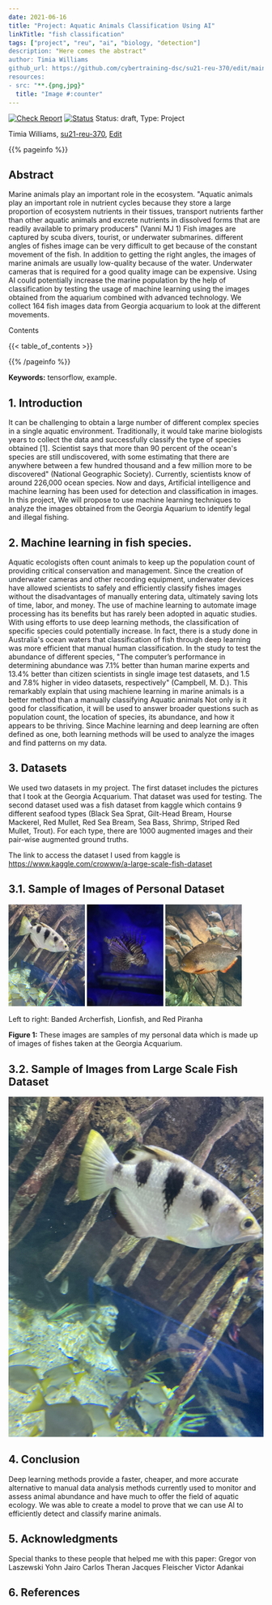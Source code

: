```yaml
---
date: 2021-06-16
title: "Project: Aquatic Animals Classification Using AI"
linkTitle: "fish classification"
tags: ["project", "reu", "ai", "biology, "detection"]
description: "Here comes the abstract"
author: Timia Williams
github_url: https://github.com/cybertraining-dsc/su21-reu-370/edit/main/project/index.md
resources:
- src: "**.{png,jpg}"
  title: "Image #:counter"
---
```


[![Check Report](https://github.com/cybertraining-dsc/su21-reu-370/workflows/Check%20Report/badge.svg)](https://github.com/cybertraining-dsc/su21-reu-370/actions)
[![Status](https://github.com/cybertraining-dsc/su21-reu-370/workflows/Status/badge.svg)](https://github.com/cybertraining-dsc/su21-reu-370/actions)
Status: draft, Type: Project


Timia Williams, [su21-reu-370](https://github.com/cybertraining-dsc/su21-reu-370), [Edit](https://github.com/cybertraining-dsc/su21-reu-370/blob/main/project/index.md)

{{% pageinfo %}}

## Abstract

Marine animals play an important role in the ecosystem.  "Aquatic animals play an important role in nutrient cycles because they store a large proportion of ecosystem nutrients in their tissues, transport nutrients farther than other aquatic animals and excrete nutrients in dissolved forms that are readily available to primary producers" (Vanni MJ 1) Fish images are captured by scuba divers, tourist, or underwater submarines. different angles of fishes image can be very difficult to get because of the constant movement of the fish. In addition to getting the right angles, the images of marine animals are usually low-quality because of the water. Underwater cameras that is required for a good quality image can be expensive. Using AI could potentially increase the marine population by the help of classification by testing the usage of machine learning using the images obtained from the aquarium combined with advanced technology. We collect 164 fish images data from Georgia acquarium to look at the different movements. 

Contents

{{< table_of_contents >}}

{{% /pageinfo %}}

**Keywords:** tensorflow, example. 

## 1. Introduction

It can be challenging to obtain a large number of different complex species in a single aquatic environment. Traditionally, it would take marine biologists years to collect the data and successfully classify the type of species obtained [1]. Scientist says that more than 90 percent of the ocean's species are still undiscovered, with some estimating that there are anywhere between a few hundred thousand and a few million more to be discovered" (National Geographic Society). Currently, scientists know of around 226,000 ocean species. Now and days, Artificial intelligence and machine learning has been used for detection and classification in images. In this project, We will propose to use machine learning techniques to analyze the images obtained from the Georgia Aquarium to identify legal and illegal fishing. 


## 2. Machine learning in fish species.

Aquatic ecologists often count animals to keep up the population count of providing critical conservation and management. Since the creation of underwater cameras and other recording equipment, underwater devices have allowed scientists to safely and efficiently classify fishes images without the disadvantages of manually entering data, ultimately saving lots of time, labor, and money. The use of machine learning to automate image processing has its benefits but has rarely been adopted in aquatic studies. With using efforts to use deep learning methods, the classification of specific species could potentially increase. In fact, there is a study done in Australia's ocean waters that classification of fish through deep learning was more efficient that manual human classification. In the study to test the abundance of different species, "The computer’s performance in determining abundance was 7.1% better than human marine experts and 13.4% better than citizen scientists in single image test datasets, and 1.5 and 7.8% higher in video datasets, respectively" (Campbell, M. D.). This remarkably explain that using machiene learning in marine animals is a better method than a manually classifying Aquatic animals Not only is it good for classification, it will be used to answer broader questions such as population count, the location of species, its abundance, and how it appears to be thriving. Since Machine learning and deep learning are often defined as one, both learning methods will be used to analyze the images and find patterns on my data.
 
## 3. Datasets

We used two datasets in my project. The first dataset includes the pictures that I took at the Georgia Acquarium. That dataset was used for testing. The second dataset used was a fish dataset from kaggle which contains 9 different seafood types (Black Sea Sprat, Gilt-Head Bream, Hourse Mackerel, Red Mullet, Red Sea Bream, Sea Bass, Shrimp, Striped Red Mullet, Trout). For each type, there are 1000 augmented images and their pair-wise augmented ground truths.

The link to access the dataset I used from kaggle is <https://www.kaggle.com/crowww/a-large-scale-fish-dataset>


## 3.1. Sample of Images of Personal Dataset

<img src="https://raw.githubusercontent.com/cybertraining-dsc/su21-reu-370/main/project/images/IMG_1566.jpg" width="30%"> <img src="https://raw.githubusercontent.com/cybertraining-dsc/su21-reu-370/main/project/images/IMG_1583.jpg" width="30%"> <img src="https://raw.githubusercontent.com/cybertraining-dsc/su21-reu-370/main/project/images/IMG_1574.jpg" width="30%">

Left to right: Banded Archerfish, Lionfish, and Red Piranha 

**Figure 1:** These images are samples of my personal data which is made up of images of fishes taken at the Georgia Acquarium.

## 3.2. Sample of Images from Large Scale Fish Dataset

![Figure 1](https://raw.githubusercontent.com/cybertraining-dsc/su21-reu-370/main/project/images/IMG_1565.jpg)



## 4. Conclusion

Deep learning methods provide a faster, cheaper, and more accurate alternative to manual data analysis methods currently used to monitor and assess animal abundance and have much to offer the field of aquatic ecology. We was able to create a model to prove that we can use AI to efficiently detect and classify marine animals. 


## 5. Acknowledgments

Special thanks to these people that helped me with this paper:
Gregor von Laszewski 
Yohn Jairo 
Carlos Theran
Jacques Fleischer 
Victor Adankai

## 6. References

[^1]:  McIntyre P.B., Jones L.E., Flecker S.A., Vanni M.J. (2007) "Fish extinction alter nutrient recycling in tropical freshwaters", [Online resource]
       <https://www.pnas.org/content/104/11/4461>

[^2]:  National Geographic Society (2021) "Ocean", [Online resource]
       <https://www.nationalgeographic.org/encyclopedia/ocean/>

[^3]: Gregor von Laszewski, Cloudmesh StopWatch and Benchmark from the Cloudmesh Common Library, [GitHub] 
      <https://github.com/cloudmesh/cloudmesh-common>,      <https://www.frontiersin.org/articles/10.3389/fmars.2020.00429/full>

[^4]:  Ulucan, D. Karakaya, M. Turkan Department of Electrical and Electronics Engineering, Izmir University of Economics, Izmir, Turkey Corresponding author: M. Turkan, [Online Resource]  <https://www.kaggle.com/crowww/a-large-scale-fish-dataset>

[^5]:  Campbell, M. D., Salisbury, J., Caillouet, R., Driggers, W. B., and Kilfoil, J. (2018). Camera field-of-view and fish abundance estimation: A comparison of individual-          based model output and empirical data. J./ Exp. Mar. Biol. Ecol. 501, 46–53. [Online resource]

[^6]: Vanni MJ. Annu Rev Ecol Syst. 2002;33:341–370 [Online Resource] <https://www.ncbi.nlm.nih.gov/pmc/articles/PMC1838623/>

